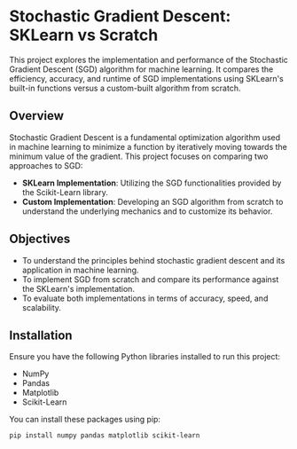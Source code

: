# Stochastic Gradient Descent: SKLearn vs Scratch

This project explores the implementation and performance of the Stochastic Gradient Descent (SGD) algorithm for machine learning. It compares the efficiency, accuracy, and runtime of SGD implementations using SKLearn's built-in functions versus a custom-built algorithm from scratch.

## Overview

Stochastic Gradient Descent is a fundamental optimization algorithm used in machine learning to minimize a function by iteratively moving towards the minimum value of the gradient. This project focuses on comparing two approaches to SGD:

- **SKLearn Implementation**: Utilizing the SGD functionalities provided by the Scikit-Learn library.
- **Custom Implementation**: Developing an SGD algorithm from scratch to understand the underlying mechanics and to customize its behavior.

## Objectives

- To understand the principles behind stochastic gradient descent and its application in machine learning.
- To implement SGD from scratch and compare its performance against the SKLearn's implementation.
- To evaluate both implementations in terms of accuracy, speed, and scalability.

## Installation

Ensure you have the following Python libraries installed to run this project:

- NumPy
- Pandas
- Matplotlib
- Scikit-Learn

You can install these packages using pip:

```bash
pip install numpy pandas matplotlib scikit-learn

